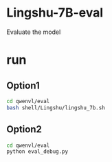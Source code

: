 # Lingshu-7B-eval
Evaluate the model
# run 
## Option1
```bash
cd qwenvl/eval
bash shell/Lingshu/lingshu_7b.sh
```
## Option2
```bash
cd qwenvl/eval
python eval_debug.py
```